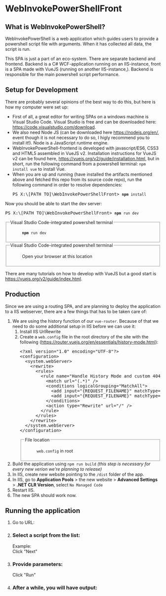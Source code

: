 <h1>WebInvokePowerShellFront</h1>

<h2>What is WebInvokePowerShell?</h2>
<p>WebInvokePowerShell is a web application which guides users to provide a powershell script file with arguments. When it has collected all data, the script is run.</p>
<p>This SPA is just a part of an eco-system. There are separate backend and frontend. Backend is a C# WCF-application running on an IIS-instance, front is a SPA made with VueJS (running on another IIS-instance,). Backend is responsible for the main powershell script performance.</p>
<p></p>

<h2>Setup for Development</h2>
<p>There are probably several opinions of the best way to do this, but here is how my computer were set up:</p>
<ul>
    <li>First of all, a great editor for writing SPAs on a windows machine is Visual Studio Code. Visual Studio is free and can be downloaded here: <a href="https://code.visualstudio.com/download">https://code.visualstudio.com/download</a>.</li>
    <li>We also need Node JS (can be downloaded here <a href="https://nodejs.org/en/">https://nodejs.org/en/</a>, event though it is not necessary to do so, I higly recommend you to install it!). Node is a JavaScript runtime engine.</li>
    <li>WebInvokePowerShell-frontend is developed with javascript/ES6, CSS3 and HTML5 assembled in VueJS v2. Installation instructions for VueJS v2 can be found here, <a href="https://vuejs.org/v2/guide/installation.html">https://vuejs.org/v2/guide/installation.html</a>, but in short, run the following command from a powershell terminal:
<code>npm install vue</code> to install Vue.</li>
    <li>When you are up and running (have installed the artifacts mentioned above and fetched this repo from its source code repo), run the following command in order to resolve dependencies:<pre>PS X:\[PATH_TO]\WebInvokePowerShellFront> <code><b>npm</b> install</code></pre></li>
</ul>
<p>Now you should be able to start the dev server:<pre>PS X:\[PATH_TO]\WebInvokePowerShellFront> <code><b>npm</b> run dev</code></pre></p>

<fieldset>
  <legend>Visual Studio Code-integrated powershell terminal</legend>
  <figure>
        <img src="./documentation/runDev.png" alt=""/>
    <figcaption><code><b>npm</b> run dev</code></figcaption>
  </figure>
</fieldset>

<fieldset>
  <legend>Visual Studio Code-integrated powershell terminal</legend>
  <figure>
        <img src="./documentation/openBrowserAtThisLocation.png" alt=""/>
    <figcaption>Open your browser at this location</figcaption>
  </figure>
</fieldset>


<img src="./documentation/runDev.png" alt=""/>
<p>There are many tutorials on how to develop with VueJS but a good start is <a href="https://vuejs.org/v2/guide/index.html">https://vuejs.org/v2/guide/index.html</a>.</p>

<h2>Production</h2>
Since we are using a routing SPA, and are planning to deploy the application to a IIS webserver, there are a few things that has to be taken care of:
<ol>
    <li>We are using the history function of our <code>vue-router</code>. Because of that we need to do some additional setup in IIS before we can use it:
    <ol>
    <li>Install IIS UrlRewrite</li>
    <li>Create a <code>web.config</code> file in the root directory of the site with the following (<a href="https://router.vuejs.org/en/essentials/history-mode.html">https://router.vuejs.org/en/essentials/history-mode.html</a>):
<pre>&lt;?xml version="1.0" encoding="UTF-8"?&gt;
&lt;configuration&gt;
  &lt;system.webServer&gt;
    &lt;rewrite&gt;
      &lt;rules&gt;
        &lt;rule name="Handle History Mode and custom 404/500" stopProcessing="true"&gt;
          &lt;match url="(.*)" /&gt;
          &lt;conditions logicalGrouping="MatchAll"&gt;
            &lt;add input="{REQUEST_FILENAME}" matchType="IsFile" negate="true" /&gt;
            &lt;add input="{REQUEST_FILENAME}" matchType="IsDirectory" negate="true" /&gt;
          &lt;/conditions&gt;
          &lt;action type="Rewrite" url="/" /&gt;
        &lt;/rule&gt;
      &lt;/rules&gt;
    &lt;/rewrite&gt;
  &lt;/system.webServer&gt;
&lt;/configuration&gt;</pre>
<fieldset>
  <legend>File location</legend>
  <figure>
        <img src="./documentation/fileLocationWebConfig.png" alt=""/>
    <figcaption><code>web.config</code> in root</figcaption>
  </figure>
</fieldset>
    </li>
    </ol>
    </li>
    <li>Build the application using <code>npm run build</code> <i>(this step is necessary for every new verion we're planning to release)</i></li>
    <li>In IIS, create new website pointing to the <code>/dist</code> folder of the app.</li>
    <li>In IIS, go to <b>Application Pools</b> > the new website > <b>Advanced Settings</b> > <b>.NET CLR Version</b>, select <code>No Managed Code</code></li>
    <li>Restart IIS.</li>
    <li>The new SPA should work now.</li>
</ol>


<h2>Running the application</h2>
<ol>
    <li>Go to URL: </li>
    <li><h3>Select a script from the list:</h3><img src="./documentation/selectPowerShellScript.png" alt=""/>
    <br />Example:<img src="./documentation/selectedPowerShellScript.png" alt=""/><br />Click "Next"</li>
    <li><h3>Provide parameters:</h3><img src="./documentation/providedParameters.png" alt=""/><br />Click "Run"</li>
    <li><h3>After a while, you will have output:</h3><img src="./documentation/result.png" alt=""/></li>
</ol>



